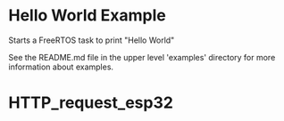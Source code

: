 # Hello World Example

Starts a FreeRTOS task to print "Hello World"

See the README.md file in the upper level 'examples' directory for more information about examples.
# HTTP_request_esp32
